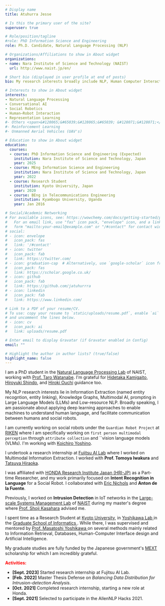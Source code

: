 ```yaml
---
# Display name
title: Atuhurra Jesse

# Is this the primary user of the site?
superuser: true

# Role/position/tagline
#role: PhD Information Science and Engineering
role: Ph.D. Candidate, Natural Language Processing (NLP)

# Organizations/Affiliations to show in About widget
organizations:
- name: Nara Institute of Science and Technology (NAIST)
  url: http://www.naist.jp/en/

# Short bio (displayed in user profile at end of posts)
bio: My research interests broadly include NLP, Human Computer Interaction, Representation Learning, and Reinforcement Learning.

# Interests to show in About widget
interests:
- Natural Language Processing
- Conversational AI
- Social Robotics
- Human—Robot Interaction
- Representation Learning
#- Others <span>&#128065;&#65039;&#128065;&#65039; &#128071;&#128071;</span>
#- Reinforcement Learning
#- Unmanned Aerial Vehicles (UAV's)

# Education to show in About widget
education:
  courses:
  - course: PhD Information Science and Engineering (Expected)
    institution: Nara Institute of Science and Technology, Japan
    year: 2025
  - course: MEng Information Science and Engineering
    institution: Nara Institute of Science and Technology, Japan
    year: 2022
  - course: Research Student
    institution: Kyoto University, Japan
    year: 2020
  - course: BEng in Telecommunications Engineering
    institution: Kyambogo University, Uganda
    year: Jan 2016

# Social/Academic Networking
# For available icons, see: https://wowchemy.com/docs/getting-started/page-builder/#icons
#   For an email link, use "fas" icon pack, "envelope" icon, and a link in the
#   form "mailto:your-email@example.com" or "/#contact" for contact widget.
# social:
# - icon: envelope
#   icon_pack: fas
#   link: '/#contact'
# - icon: twitter
#   icon_pack: fab
#   link: https://twitter.com/
# - icon: graduation-cap  # Alternatively, use `google-scholar` icon from `ai` icon pack
#   icon_pack: fas
#   link: https://scholar.google.co.uk/
# - icon: github
#   icon_pack: fab
#   link: https://github.com/jatuhurrra
# - icon: linkedin
#   icon_pack: fab
#   link: https://www.linkedin.com/

# Link to a PDF of your resume/CV.
# To use: copy your resume to `static/uploads/resume.pdf`, enable `ai` icons in `params.toml`, 
# and uncomment the lines below.
# - icon: cv
#   icon_pack: ai
#   link: uploads/resume.pdf

# Enter email to display Gravatar (if Gravatar enabled in Config)
email: ""

# Highlight the author in author lists? (true/false)
highlight_name: false
---
```


I am a PhD student in the <a href="https://nlp.naist.jp/en/">Natural Language Processing Lab</a> of NAIST, working with <a href="https://sites.google.com/site/tarowtnb/">Prof. Taro Watanabe</a>. I'm grateful for <a href="https://sites.google.com/site/hidetakakamigaito">Hidetaka Kamigaito</a>, <a href="https://hshindo.com/">Hiroyuki Shindo</a>, and <a href="https://hiroki13.github.io/">Hiroki Ouchi</a> guidance too.

My NLP research interests lie in Information Extraction (named entity recogntion, entity linking), Knowledge Graphs, Multimodal AI, prompting in Large Language Models (LLMs) and Low-resource NLP. Broadly speaking, I am passionate about applying deep learning approaches to enable machines to understand human language, and facilitate communication between humans and social robots.

I am currently working on social robots under the ``Guardian Robot Project`` at <a href="https://grp.riken.jp/en/labs/knowl_acqui_dialogue/">RIKEN</a> where I am specifically working on ``first person multimodal perception`` through ``attribute collection`` and ``vision language models (VLMs). I'm working with <a href="https://pompdp.net">Koichiro Yoshino</a>.

I undertook a research internship at <a href="https://www.fujitsu.com/global/about/research/">Fujitsu AI Lab</a> where I worked on Multimodal Information Extraction. I worked with <b>Prof. Tomoya Iwakura</b> and <a href="https://tathi.github.io/">Tatsuya Hiraoka</a>.

I was affiliated with <a href="http://www.jp.honda-ri.com/en/">HONDA Research Institute Japan (HRI-JP)</a> as a Part-time Researcher, and my work primarily focused on <b>Intent Recognition in Language</b> for a Social Robot. I collaborated with <a href="hhttps://scholar.google.co.jp/citations?user=I3_MfAMAAAAJ&hl=en">Eric Nichols</a> and <b>Anton de la Fuente</b>.

Previously, I worked on <b>Intrusion Detection</b> in IoT networks in the <a href="http://www-lsm.naist.jp/en/">Large-scale Systems Management Lab</a> of <a href="http://www.naist.jp/en/">NAIST</a> during my master's degree where <a href="http://www-lsm.naist.jp/~kasahara/index-e.html"> Prof. Shoji Kasahara</a> advised me.

I spent time as a Research Student at <a href="https://www.kyoto-u.ac.jp/en"> Kyoto University</a>, in <a href="https://www.db.soc.i.kyoto-u.ac.jp/doku.php/en:start"> Yoshikawa Lab </a> in the <a href="https://www.i.kyoto-u.ac.jp/en/"> Graduate School of Informatics </a>. While there, I was supervised and mentored by <a href="https://www.db.soc.i.kyoto-u.ac.jp/~yoshikawa/index-en.html"> Prof. Masatoshi Yoshikawa </a> on several methods mainly related to Information Retrieval, Databases, Human-Computer Interface design and Artificial Intelligence.

My graduate studies are fully funded by the Japanese government's <a href="https://www.mext.go.jp/en/policy/education/highered/title02/detail02/sdetail02/1373897.htm">MEXT</a> scholarship for which I am incredibly grateful.

<!-- At the same time, I'm working on a few projects in NLP namely; <b>Syllable Tokenization</b> and <b>Corpus Building</b> with <a href="https://sites.google.com/site/tarowtnb/">Prof. Taro Watanabe</a> and <a href="https://hshindo.com/">Asst. Prof. Hiroyuki Shindo</a> from the <a href="https://nlp.naist.jp/en/">Natural Language Processing Lab</a> at NAIST. -->

<!--
<b style="color:green;">Research Manuscripts Under Preparation:</b> <br>
<p >1. Atuhurra Jesse, Takanori Hara, Yuanyu Zhang, and Shoji Kasahara, <b>OADIS: Online, Adaptive, Deep Learning based Intrusion Detection with SMOTE sampling in IoT networks</b>. </p>
<b style="color:green;">Research Manuscripts Under Review:</b> <br>
<p >Paper submitted to NAACL 2022. </p>
Keep this LINK: https://stackoverflow.com/questions/64468843/netlify-deployment-failed-during-stage-building-site-build-script-returned-n
keep another LINK: https://gohugo.io/hosting-and-deployment/hosting-on-netlify/
-->

<b style="color:red;">Activities: </b>
<ul>
  <li><b>[Sept. 2023]</b> Started research internship at Fujitsu AI Lab.</li>
  <li><b>[Feb. 2022]</b> Master Thesis Defense on <i>Balancing Data Distribution for Intrusion-detection Analysis</i>.</li>
  <li><b>[Oct. 2021]</b> Completed research internship, starting a new role at Honda.</li>
  <li><b>[Sept. 2021]</b> Selected to participate in the AllenNLP Hacks 2021.</li>
</ul>

<!--
li><b>[Nov. 2021]</b> Started building SOTA supply chain solution with my META-GREEN Team.</li>
<li><b>[Nov. 2021]</b> Conference presentation at RISING 2021. Title: <i>On Attack Pattern Classification in IoT Networks for Network Intrusion Detection Systems </i> </li>
<li><b>[Oct. 2021]</b> Started building a Text corpus.</li>
-->



<!-- {{< icon name="download" pack="fas" >}} Download my {{< staticref "uploads/demo_resume.pdf" "newtab" >}}resumé{{< /staticref >}}. -->

<!-- The stufff below works -->
<!-- <script type="text/javascript" src="//rf.revolvermaps.com/0/0/6.js?i=5ird9uhh872&amp;m=7&amp;c=e63100&amp;cr1=ffffff&amp;f=arial&amp;l=0&amp;bv=90&amp;lx=-420&amp;ly=420&amp;hi=20&amp;he=7&amp;hc=a8ddff&amp;rs=80" async="async"></script> -->
